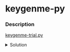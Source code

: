 # keygenme-py
### Description
[keygenme-trial.py](https://mercury.picoctf.net/static/9cc50abd5b012891d5a1132e05f15a07/keygenme-trial.py)

<details>
<summary>Solution</summary>
Looking at the source we see a function called check_key. It does a bunch of checks to see if our input is a valid key.
Thankfully we have all the info necessary to recreate it, instead of comparing we can just print the correct value.
I just copy-pasted the original code and deleted some of the unnecessary parts.
Code:
```
import hashlib
from cryptography.fernet import Fernet
import base64



# GLOBALS --v
arcane_loop_trial = True
jump_into_full = False
full_version_code = ""

username_trial = "SCHOFIELD"
bUsername_trial = b"SCHOFIELD"

key_part_static1_trial = "picoCTF{1n_7h3_|<3y_of_"
key_part_dynamic1_trial = "xxxxxxxx"
key_part_static2_trial = "}"
key_full_template_trial = key_part_static1_trial + key_part_dynamic1_trial + key_part_static2_trial


def get_key(username_trial):

        key = key_part_static1_trial


        key = key + hashlib.sha256(username_trial).hexdigest()[4]
        key = key + hashlib.sha256(username_trial).hexdigest()[5]
        key = key + hashlib.sha256(username_trial).hexdigest()[3]
        key = key + hashlib.sha256(username_trial).hexdigest()[6]
        key = key + hashlib.sha256(username_trial).hexdigest()[2]
        key = key + hashlib.sha256(username_trial).hexdigest()[7]
        key = key + hashlib.sha256(username_trial).hexdigest()[1]
        key = key + hashlib.sha256(username_trial).hexdigest()[8]

        key += key_part_static2_trial

        print(key)

get_key(bUsername_trial)
```
Final flag: `picoCTF{1n_7h3_|<3y_of_e584b363}`
</details>
